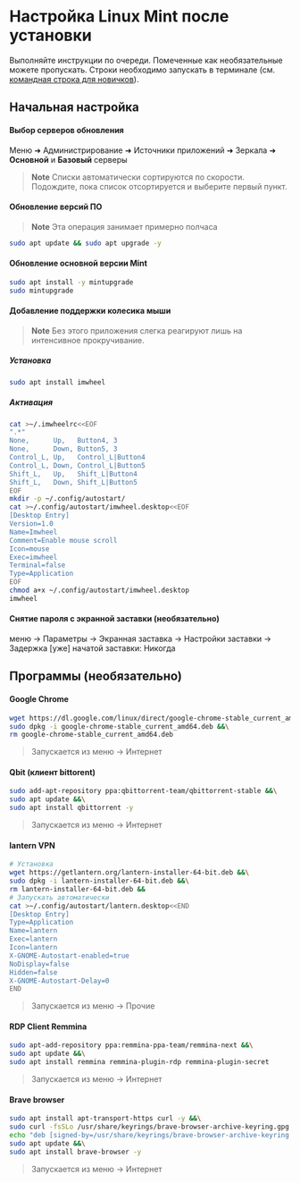 # Настройка Linux Mint после установки
Выполняйте инструкции по очереди. Помеченные как необязательные можете пропускать. Строки необходимо запускать в терминале (см. [командная строка для новичков](https://www.youtube.com/watch?v=qwopGsaNF_Q)).
## Начальная настройка

#### Выбор серверов обновления
Меню ➜ Администрирование ➜ Источники приложений ➜ Зеркала ➜ **Основной** и **Базовый** серверы

> **Note**
> Списки автоматически сортируются по скорости. Подождите, пока список отсортируется и выберите первый пункт.

#### Обновление версий ПО

> **Note**
> Эта операция занимает примерно полчаса
```sh
sudo apt update && sudo apt upgrade -y
```

#### Обновление основной версии Mint
```sh
sudo apt install -y mintupgrade
sudo mintupgrade

```

#### Добавление поддержки колесика мыши
> **Note** 
> Без этого приложения слегка реагируют лишь на интенсивное прокручивание.
##### Установка
```sh
sudo apt install imwheel
```
##### Активация
```sh
cat >~/.imwheelrc<<EOF
".*"
None,      Up,   Button4, 3
None,      Down, Button5, 3
Control_L, Up,   Control_L|Button4
Control_L, Down, Control_L|Button5
Shift_L,   Up,   Shift_L|Button4
Shift_L,   Down, Shift_L|Button5
EOF
mkdir -p ~/.config/autostart/
cat >~/.config/autostart/imwheel.desktop<<EOF
[Desktop Entry]
Version=1.0
Name=Imwheel
Comment=Enable mouse scroll
Icon=mouse
Exec=imwheel
Terminal=false
Type=Application
EOF
chmod a+x ~/.config/autostart/imwheel.desktop
imwheel

```
#### Снятие пароля с экранной заставки (необязательно)
меню -> Параметры -> Экранная заставка -> Настройки заставки -> Задержка [уже] начатой заставки: Никогда

## Программы (необязательно)

#### Google Chrome
```sh
wget https://dl.google.com/linux/direct/google-chrome-stable_current_amd64.deb &&\
sudo dpkg -i google-chrome-stable_current_amd64.deb &&\
rm google-chrome-stable_current_amd64.deb

```
> Запускается из меню -> Интернет

#### Qbit (клиент bittorent)
```sh
sudo add-apt-repository ppa:qbittorrent-team/qbittorrent-stable &&\
sudo apt update &&\
sudo apt install qbittorrent -y

```
> Запускается из меню -> Интернет

#### lantern VPN
```sh
# Установка
wget https://getlantern.org/lantern-installer-64-bit.deb &&\
sudo dpkg -i lantern-installer-64-bit.deb &&\
rm lantern-installer-64-bit.deb &&
# Запускать автоматически
cat >~/.config/autostart/lantern.desktop<<END
[Desktop Entry]
Type=Application
Name=lantern
Exec=lantern
Icon=lantern
X-GNOME-Autostart-enabled=true
NoDisplay=false
Hidden=false
X-GNOME-Autostart-Delay=0
END

```
> Запускается из меню -> Прочие

#### RDP Client Remmina
```sh
sudo apt-add-repository ppa:remmina-ppa-team/remmina-next &&\
sudo apt update &&\
sudo apt install remmina remmina-plugin-rdp remmina-plugin-secret

```
> Запускается из меню -> Интернет

#### Brave browser
```sh
sudo apt install apt-transport-https curl -y &&\
sudo curl -fsSLo /usr/share/keyrings/brave-browser-archive-keyring.gpg https://brave-browser-apt-release.s3.brave.com/brave-browser-archive-keyring.gpg &&\
echo "deb [signed-by=/usr/share/keyrings/brave-browser-archive-keyring.gpg arch=amd64] https://brave-browser-apt-release.s3.brave.com/ stable main"|sudo tee /etc/apt/sources.list.d/brave-browser-release.list &&\
sudo apt update &&\
sudo apt install brave-browser -y

```
> Запускается из меню -> Интернет

